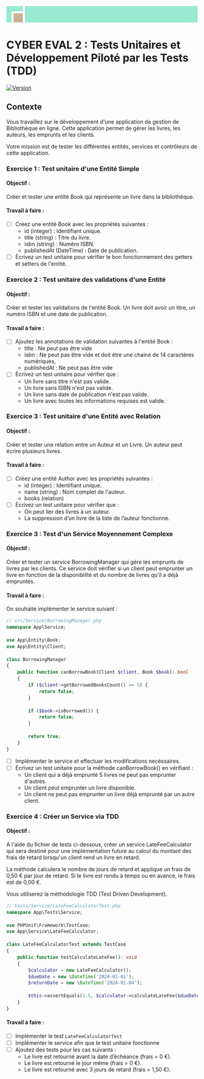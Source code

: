 ![separe](https://github.com/studoo-app/.github/blob/main/profile/studoo-banner-logo.png)
# CYBER EVAL 2 : Tests Unitaires et Développement Piloté par les Tests (TDD)
[![Version](https://img.shields.io/badge/Version-2024-blue)]()

## Contexte
Vous travaillez sur le développement d'une application de gestion de Bibliothèque en ligne. Cette application 
permet de gérer les livres, les auteurs, les emprunts et les clients. 

Votre mission est de tester les différentes entités, services et contrôleurs de cette application.

### Exercice 1 : Test unitaire d'une Entité Simple
#### Objectif :
Créer et tester une entité Book qui représente un livre dans la bibliothèque.

#### Travail à faire :

- [ ] Créez une entité Book avec les propriétés suivantes :
  - id (integer) : Identifiant unique.
  - title (string) : Titre du livre.
  - isbn (string) : Numéro ISBN.
  - publishedAt (DateTime) : Date de publication.
- [ ] Écrivez un test unitaire pour vérifier le bon fonctionnement des getters et setters de l'entité.

### Exercice 2 : Test unitaire des validations d'une Entité 

#### Objectif :
Créer et tester les validations de l'entité Book. Un livre doit avoir un titre, un numéro ISBN et une date de publication.

#### Travail à faire :

- [ ] Ajoutez les annotations de validation suivantes à l'entité Book :
  - title : Ne peut pas être vide
  - isbn : Ne peut pas être vide et doit être une chaine de 14 caractères numériques,
  - publishedAt : Ne peut pas être vide
- [ ] Écrivez un test unitaire pour vérifier que :
  - Un livre sans titre n'est pas valide.
  - Un livre sans ISBN n'est pas valide.
  - Un livre sans date de publication n'est pas valide.
  - Un livre avec toutes les informations requises est valide.

### Exercice 3 : Test unitaire d'une Entité avec Relation
#### Objectif :
Créer et tester une relation entre un Auteur et un Livre. Un auteur peut écrire plusieurs livres.

#### Travail à faire :

- [ ] Créez une entité Author avec les propriétés suivantes :
  - id (integer) : Identifiant unique.
  - name (string) : Nom complet de l'auteur.
  - books (relation)
- [ ] Écrivez un test unitaire pour vérifier que :
  - On peut lier des livres à un auteur.
  - La suppression d’un livre de la liste de l’auteur fonctionne.

### Exercice 3 : Test d'un Service Moyennement Complexe
#### Objectif :
Créer et tester un service BorrowingManager qui gère les emprunts de livres par les clients.
Ce service doit vérifier si un client peut emprunter un livre en fonction de la disponibilité et du nombre de livres qu'il a déjà empruntés.

#### Travail à faire :

On souhaite implémenter le service suivant :
```php
// src/Service/BorrowingManager.php
namespace App\Service;

use App\Entity\Book;
use App\Entity\Client;

class BorrowingManager
{
    public function canBorrowBook(Client $client, Book $book): bool
    {
        if ($client->getBorrowedBooksCount() >= 5) {
            return false;
        }

        if ($book->isBorrowed()) {
            return false;
        }

        return true;
    }
}

```

- [ ] Implémenter le service et effectuer les modifications necéssaires.
- [ ] Écrivez un test unitaire pour la méthode canBorrowBook() en vérifiant :
  - Un client qui a déjà emprunté 5 livres ne peut pas emprunter d'autres.
  - Un client peut emprunter un livre disponible.
  - Un client ne peut pas emprunter un livre déjà emprunté par un autre client.

### Exercice 4 : Créer un Service via TDD 
#### Objectif :
A l'aide du fichier de tests ci-dessous, créer un service LateFeeCalculator qui sera destiné pour une implémentation future
au calcul du montant des frais de retard lorsqu'un client rend un livre en retard.

La méthode calculera le nombre de jours de retard et applique un frais de 0,50 € par jour de retard.
Si le livre est rendu à temps ou en avance, le frais est de 0,00 €.

Vous utiliserez la méthodologie TDD (Test Driven Development).

```php
// tests/Service/LateFeeCalculatorTest.php
namespace App\Tests\Service;

use PHPUnit\Framework\TestCase;
use App\Service\LateFeeCalculator;

class LateFeeCalculatorTest extends TestCase
{
    public function testCalculateLateFee(): void
    {
        $calculator = new LateFeeCalculator();
        $dueDate = new \DateTime('2024-01-01');
        $returnDate = new \DateTime('2024-01-04');

        $this->assertEquals(1.5, $calculator->calculateLateFee($dueDate, $returnDate));
    }
}

```

#### Travail à faire :

- [ ] Implémenter le test `LateFeeCalculatorTest`
- [ ] Implémenter le service afin que le test unitaire fonctionne
- [ ] Ajoutez des tests pour les cas suivants :
  - Le livre est retourné avant la date d’échéance (frais = 0 €).
  - Le livre est retourné le jour même (frais = 0 €).
  - Le livre est retourné avec 3 jours de retard (frais = 1,50 €).


